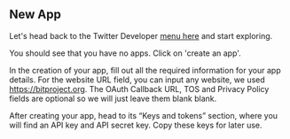 <!--title={Making a New App}-->

## New App

Let's head back to the Twitter Developer [menu here](https://developer.twitter.com/en/apps) and start exploring.

You should see that you have no apps. Click on 'create an app'.

In the creation of your app, fill out all the required information for your app details. For the website URL field, you can input any website, we used https://bitproject.org. The OAuth Callback URL, TOS and Privacy Policy fields are optional so we will just leave them blank blank.

After creating your app, head to its “Keys and tokens” section, where you will find an API key and API secret key. Copy these keys for later use. 